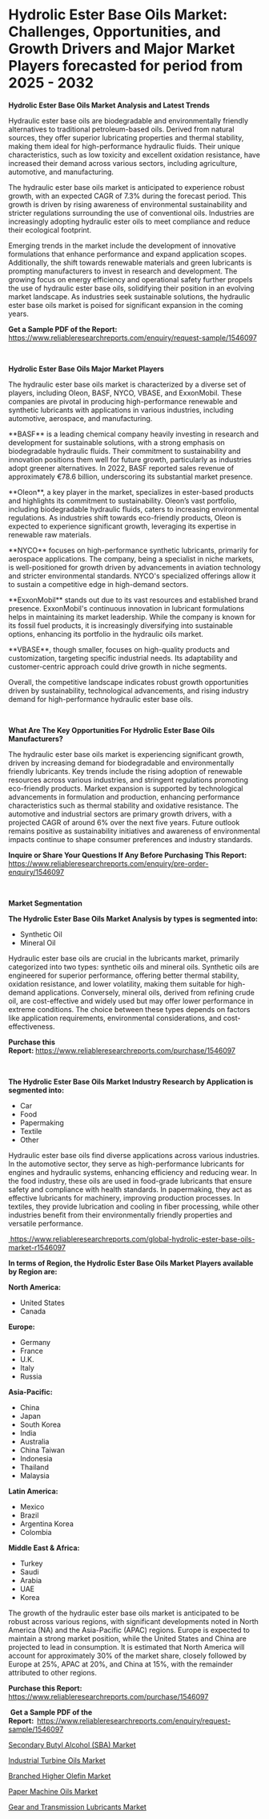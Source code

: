 <p><h1>Hydrolic Ester Base Oils Market: Challenges, Opportunities, and Growth Drivers and Major Market Players forecasted for period from 2025 - 2032</h1></p><p><strong>Hydrolic Ester Base Oils Market Analysis and Latest Trends</strong></p>
<p><p>Hydraulic ester base oils are biodegradable and environmentally friendly alternatives to traditional petroleum-based oils. Derived from natural sources, they offer superior lubricating properties and thermal stability, making them ideal for high-performance hydraulic fluids. Their unique characteristics, such as low toxicity and excellent oxidation resistance, have increased their demand across various sectors, including agriculture, automotive, and manufacturing.</p><p>The hydraulic ester base oils market is anticipated to experience robust growth, with an expected CAGR of 7.3% during the forecast period. This growth is driven by rising awareness of environmental sustainability and stricter regulations surrounding the use of conventional oils. Industries are increasingly adopting hydraulic ester oils to meet compliance and reduce their ecological footprint.</p><p>Emerging trends in the market include the development of innovative formulations that enhance performance and expand application scopes. Additionally, the shift towards renewable materials and green lubricants is prompting manufacturers to invest in research and development. The growing focus on energy efficiency and operational safety further propels the use of hydraulic ester base oils, solidifying their position in an evolving market landscape. As industries seek sustainable solutions, the hydraulic ester base oils market is poised for significant expansion in the coming years.</p></p>
<p><strong>Get a Sample PDF of the Report:&nbsp;</strong> <a href="https://www.reliableresearchreports.com/enquiry/request-sample/1546097?utm_campaign=36&utm_medium=2&utm_source=Github&utm_content=ia&utm_term=01022025&utm_id=hydrolic-ester-base-oils">https://www.reliableresearchreports.com/enquiry/request-sample/1546097</a></p>
<p>&nbsp;</p>
<p><strong>Hydrolic Ester Base Oils Major Market Players</strong></p>
<p><p>The hydraulic ester base oils market is characterized by a diverse set of players, including Oleon, BASF, NYCO, VBASE, and ExxonMobil. These companies are pivotal in producing high-performance renewable and synthetic lubricants with applications in various industries, including automotive, aerospace, and manufacturing.</p><p>**BASF** is a leading chemical company heavily investing in research and development for sustainable solutions, with a strong emphasis on biodegradable hydraulic fluids. Their commitment to sustainability and innovation positions them well for future growth, particularly as industries adopt greener alternatives. In 2022, BASF reported sales revenue of approximately €78.6 billion, underscoring its substantial market presence.</p><p>**Oleon**, a key player in the market, specializes in ester-based products and highlights its commitment to sustainability. Oleon’s vast portfolio, including biodegradable hydraulic fluids, caters to increasing environmental regulations. As industries shift towards eco-friendly products, Oleon is expected to experience significant growth, leveraging its expertise in renewable raw materials.</p><p>**NYCO** focuses on high-performance synthetic lubricants, primarily for aerospace applications. The company, being a specialist in niche markets, is well-positioned for growth driven by advancements in aviation technology and stricter environmental standards. NYCO's specialized offerings allow it to sustain a competitive edge in high-demand sectors.</p><p>**ExxonMobil** stands out due to its vast resources and established brand presence. ExxonMobil's continuous innovation in lubricant formulations helps in maintaining its market leadership. While the company is known for its fossil fuel products, it is increasingly diversifying into sustainable options, enhancing its portfolio in the hydraulic oils market.</p><p>**VBASE**, though smaller, focuses on high-quality products and customization, targeting specific industrial needs. Its adaptability and customer-centric approach could drive growth in niche segments.</p><p>Overall, the competitive landscape indicates robust growth opportunities driven by sustainability, technological advancements, and rising industry demand for high-performance hydraulic ester base oils.</p></p>
<p>&nbsp;</p>
<p><strong>What Are The Key Opportunities For Hydrolic Ester Base Oils Manufacturers?</strong></p>
<p><p>The hydraulic ester base oils market is experiencing significant growth, driven by increasing demand for biodegradable and environmentally friendly lubricants. Key trends include the rising adoption of renewable resources across various industries, and stringent regulations promoting eco-friendly products. Market expansion is supported by technological advancements in formulation and production, enhancing performance characteristics such as thermal stability and oxidative resistance. The automotive and industrial sectors are primary growth drivers, with a projected CAGR of around 6% over the next five years. Future outlook remains positive as sustainability initiatives and awareness of environmental impacts continue to shape consumer preferences and industry standards.</p></p>
<p><strong>Inquire or Share Your Questions If Any Before Purchasing This Report:</strong> <a href="https://www.reliableresearchreports.com/enquiry/pre-order-enquiry/1546097?utm_campaign=36&utm_medium=2&utm_source=Github&utm_content=ia&utm_term=01022025&utm_id=hydrolic-ester-base-oils">https://www.reliableresearchreports.com/enquiry/pre-order-enquiry/1546097</a></p>
<p>&nbsp;</p>
<p><strong>Market Segmentation</strong></p>
<p><strong>The Hydrolic Ester Base Oils Market Analysis by types is segmented into:</strong></p>
<p><ul><li>Synthetic Oil</li><li>Mineral Oil</li></ul></p>
<p><p>Hydraulic ester base oils are crucial in the lubricants market, primarily categorized into two types: synthetic oils and mineral oils. Synthetic oils are engineered for superior performance, offering better thermal stability, oxidation resistance, and lower volatility, making them suitable for high-demand applications. Conversely, mineral oils, derived from refining crude oil, are cost-effective and widely used but may offer lower performance in extreme conditions. The choice between these types depends on factors like application requirements, environmental considerations, and cost-effectiveness.</p></p>
<p><strong>Purchase this Report:&nbsp;</strong><a href="https://www.reliableresearchreports.com/purchase/1546097?utm_campaign=36&utm_medium=2&utm_source=Github&utm_content=ia&utm_term=01022025&utm_id=hydrolic-ester-base-oils">https://www.reliableresearchreports.com/purchase/1546097</a></p>
<p>&nbsp;</p>
<p><strong>The Hydrolic Ester Base Oils Market Industry Research by Application is segmented into:</strong></p>
<p><ul><li>Car</li><li>Food</li><li>Papermaking</li><li>Textile</li><li>Other</li></ul></p>
<p><p>Hydraulic ester base oils find diverse applications across various industries. In the automotive sector, they serve as high-performance lubricants for engines and hydraulic systems, enhancing efficiency and reducing wear. In the food industry, these oils are used in food-grade lubricants that ensure safety and compliance with health standards. In papermaking, they act as effective lubricants for machinery, improving production processes. In textiles, they provide lubrication and cooling in fiber processing, while other industries benefit from their environmentally friendly properties and versatile performance.</p></p>
<p><a href="https://www.reliableresearchreports.com/global-hydrolic-ester-base-oils-market-r1546097?utm_campaign=36&utm_medium=2&utm_source=Github&utm_content=ia&utm_term=01022025&utm_id=hydrolic-ester-base-oils">&nbsp;https://www.reliableresearchreports.com/global-hydrolic-ester-base-oils-market-r1546097</a></p>
<p><strong>In terms of Region, the Hydrolic Ester Base Oils Market Players available by Region are:</strong></p>
<p>
    <p> <strong> North America: </strong>
        <ul>
            <li>United States</li>
            <li>Canada</li>
        </ul>
        </p> 
    <p> <strong> Europe: </strong>
        <ul>
            <li>Germany</li>
            <li>France</li>
            <li>U.K.</li>
            <li>Italy</li>
            <li>Russia</li>
        </ul>
        </p> 
    <p> <strong> Asia-Pacific: </strong>
        <ul>
            <li>China</li>
            <li>Japan</li>
            <li>South Korea</li>
            <li>India</li>
            <li>Australia</li>
            <li>China Taiwan</li>
            <li>Indonesia</li>
            <li>Thailand</li>
            <li>Malaysia</li>
        </ul>
        </p> 
    <p> <strong> Latin America: </strong>
        <ul>
            <li>Mexico</li>
            <li>Brazil</li>
            <li>Argentina Korea</li>
            <li>Colombia</li>
        </ul>
        </p> 
    <p> <strong> Middle East & Africa: </strong>
        <ul>
            <li>Turkey</li>
            <li>Saudi</li>
            <li>Arabia</li>
            <li>UAE</li>
            <li>Korea</li>
        </ul>
    </p>
    </p>
<p><p>The growth of the hydraulic ester base oils market is anticipated to be robust across various regions, with significant developments noted in North America (NA) and the Asia-Pacific (APAC) regions. Europe is expected to maintain a strong market position, while the United States and China are projected to lead in consumption. It is estimated that North America will account for approximately 30% of the market share, closely followed by Europe at 25%, APAC at 20%, and China at 15%, with the remainder attributed to other regions.</p></p>
<p><strong>Purchase this Report: </strong><a href="https://www.reliableresearchreports.com/purchase/1546097?utm_campaign=36&utm_medium=2&utm_source=Github&utm_content=ia&utm_term=01022025&utm_id=hydrolic-ester-base-oils">https://www.reliableresearchreports.com/purchase/1546097</a></p>
<p>&nbsp;<strong>Get a Sample PDF of the Report:&nbsp;&nbsp;</strong><a href="https://www.reliableresearchreports.com/enquiry/request-sample/1546097?utm_campaign=36&utm_medium=2&utm_source=Github&utm_content=ia&utm_term=01022025&utm_id=hydrolic-ester-base-oils">https://www.reliableresearchreports.com/enquiry/request-sample/1546097</a></p>
<p><strong></strong></p>
<p><p><a href="https://github.com/cheryjhonson/Market-Research-Report-List-1/blob/main/secondary-butyl-alcohol-sba-market.md?utm_campaign=36&utm_medium=2&utm_source=Github&utm_content=ia&utm_term=01022025&utm_id=hydrolic-ester-base-oils">Secondary Butyl Alcohol (SBA) Market</a></p><p><a href="https://github.com/elitasvimal/Market-Research-Report-List-1/blob/main/industrial-turbine-oils-market.md?utm_campaign=36&utm_medium=2&utm_source=Github&utm_content=ia&utm_term=01022025&utm_id=hydrolic-ester-base-oils">Industrial Turbine Oils Market</a></p><p><a href="https://github.com/dierdrecrichton210/Market-Research-Report-List-1/blob/main/branched-higher-olefin-market.md?utm_campaign=36&utm_medium=2&utm_source=Github&utm_content=ia&utm_term=01022025&utm_id=hydrolic-ester-base-oils">Branched Higher Olefin Market</a></p><p><a href="https://github.com/raeezkenedz/Market-Research-Report-List-1/blob/main/paper-machine-oils-market.md?utm_campaign=36&utm_medium=2&utm_source=Github&utm_content=ia&utm_term=01022025&utm_id=hydrolic-ester-base-oils">Paper Machine Oils Market</a></p><p><a href="https://github.com/pelahotayabe/Market-Research-Report-List-1/blob/main/gear-and-transmission-lubricants-market.md?utm_campaign=36&utm_medium=2&utm_source=Github&utm_content=ia&utm_term=01022025&utm_id=hydrolic-ester-base-oils">Gear and Transmission Lubricants Market</a></p></p>